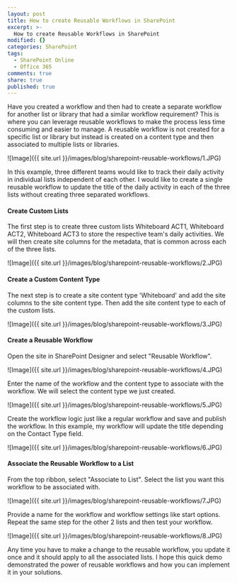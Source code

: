 ```yaml
---
layout: post
title: How to create Reusable Workflows in SharePoint
excerpt: >-
  How to create Reusable Workflows in SharePoint
modified: {}
categories: SharePoint
tags:
  - SharePoint Online
  - Office 365
comments: true
share: true
published: true
---
```


Have you created a workflow and then had to create a separate workflow for another list or library that had a similar workflow requirement? This is where you can leverage reusable workflows to make the process less time consuming and easier to manage. A reusable workflow is not created for a specific list or library but instead is created on a content type and then associated to multiple lists or libraries. 

![Image]({{ site.url }}/images/blog/sharepoint-reusable-workflows/1.JPG)

In this example, three different teams would like to track their daily activity in individual lists independent of each other. I would like to create a single reusable workflow to update the title of the daily activity in each of the three lists without creating three separated workflows.

#### Create Custom Lists 

The first step is to create three custom lists Whiteboard ACT1, Whiteboard ACT2, Whiteboard ACT3 to store the respective team's daily activities. We will then create site columns for the metadata, that is common across each of the three lists.

![Image]({{ site.url }}/images/blog/sharepoint-reusable-workflows/2.JPG)

#### Create a Custom Content Type 

The next step is to create a site content type 'Whiteboard' and add the site columns to the site content type. Then add the site content type to each of the custom lists.

![Image]({{ site.url }}/images/blog/sharepoint-reusable-workflows/3.JPG)

#### Create a Reusable Workflow 

Open the site in SharePoint Designer and select "Reusable Workflow".  

![Image]({{ site.url }}/images/blog/sharepoint-reusable-workflows/4.JPG)

Enter the name of the workflow and the content type to associate with the workflow. We will select the content type we just created. 

![Image]({{ site.url }}/images/blog/sharepoint-reusable-workflows/5.JPG)

Create the workflow logic just like a regular workflow and save and publish the workflow. In this example, my workflow will update the title depending on the Contact Type field.

![Image]({{ site.url }}/images/blog/sharepoint-reusable-workflows/6.JPG)

#### Associate the Reusable Workflow to a List 

From the top ribbon, select "Associate to List". Select the list you want this workflow to be associated with.

![Image]({{ site.url }}/images/blog/sharepoint-reusable-workflows/7.JPG)

Provide a name for the workflow and workflow settings like start options. Repeat the same step for the other 2 lists and then test your workflow.

![Image]({{ site.url }}/images/blog/sharepoint-reusable-workflows/8.JPG)

Any time you have to make a change to the reusable workflow, you update it once and it should apply to all the associated lists. I hope this quick demo demonstrated the power of reusable workflows and how you can implement it in your solutions.




